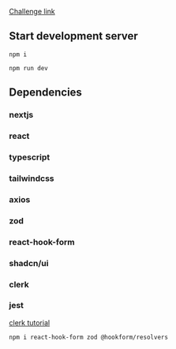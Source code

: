 [Challenge link](https://github.com/WoopSicredi/jobs/issues/6)

## Start development server
```
npm i

npm run dev
```

## Dependencies

### nextjs
### react
### typescript
### tailwindcss
### axios
### zod
### react-hook-form
### shadcn/ui
### clerk
### jest


[clerk tutorial](https://www.youtube.com/watch?v=UqjJLhCm2-k&ab_channel=CandDev) 

```
npm i react-hook-form zod @hookform/resolvers
```

